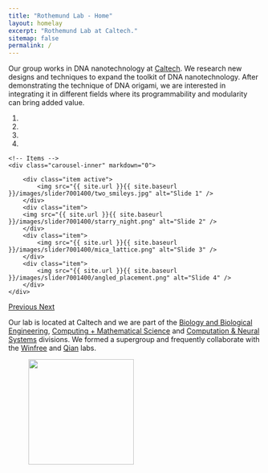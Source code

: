 ```yaml
---
title: "Rothemund Lab - Home"
layout: homelay
excerpt: "Rothemund Lab at Caltech."
sitemap: false
permalink: /
---
```


Our group works in DNA nanotechnology at [Caltech](https://caltech.edu). We research new designs and techniques to expand the toolkit of DNA nanotechnology. After demonstrating the technique of DNA origami, we are interested in integrating it in different fields where its programmability and modularity can bring added value. 

<div markdown="0" id="carousel" class="carousel slide" data-ride="carousel" data-interval="5000" data-pause="hover" >
    <!-- Menu -->
    <ol class="carousel-indicators">
        <li data-target="#carousel" data-slide-to="0" class="active"></li>
        <li data-target="#carousel" data-slide-to="1"></li>
        <li data-target="#carousel" data-slide-to="2"></li>
        <li data-target="#carousel" data-slide-to="3"></li>
    </ol>

    <!-- Items -->
    <div class="carousel-inner" markdown="0">

        <div class="item active">
            <img src="{{ site.url }}{{ site.baseurl }}/images/slider7001400/two_smileys.jpg" alt="Slide 1" />
        </div>
        <div class="item">
	    <img src="{{ site.url }}{{ site.baseurl }}/images/slider7001400/starry_night.png" alt="Slide 2" />
        </div>
        <div class="item">
            <img src="{{ site.url }}{{ site.baseurl }}/images/slider7001400/mica_lattice.png" alt="Slide 3" />
        </div>
        <div class="item">
            <img src="{{ site.url }}{{ site.baseurl }}/images/slider7001400/angled_placement.png" alt="Slide 4" />
        </div>
    </div>
  <a class="left carousel-control" href="#carousel" role="button" data-slide="prev">
    <span class="glyphicon glyphicon-chevron-left" aria-hidden="true"></span>
    <span class="sr-only">Previous</span>
  </a>
  <a class="right carousel-control" href="#carousel" role="button" data-slide="next">
    <span class="glyphicon glyphicon-chevron-right" aria-hidden="true"></span>
    <span class="sr-only">Next</span>
  </a>
</div>

Our lab is located at Caltech and we are part of the [Biology and Biological Engineering](http://www.bbe.caltech.edu/), [Computing + Mathematical Science](http://www.cms.caltech.edu/) and [Computation & Neural Systems](https://www.cns.caltech.edu/) divisions. We formed a supergroup and frequently collaborate with the [Winfree](http://www.dna.caltech.edu/~winfree/) and [Qian](http://qianlab.caltech.edu/) labs.



<figure class="fourth">
  <img src="{{ site.url }}{{ site.baseurl }}/images/logopic/Logo_caltech.png" style="width: 210px">
</figure>
